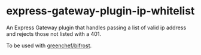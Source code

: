# express-gateway-plugin-ip-whitelist
An Express Gateway plugin that handles passing a list of valid ip address and rejects those not listed with a 401.

To be used with [greenchef/bifrost](https://github.com/greenchef/bifrost).
